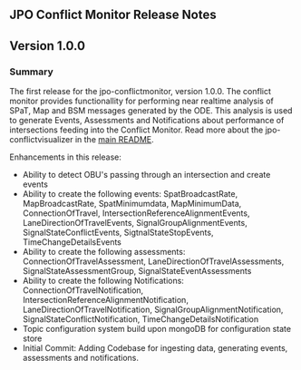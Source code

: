 ## JPO Conflict Monitor Release Notes

## Version 1.0.0

### **Summary**

The first release for the jpo-conflictmonitor, version 1.0.0. The conflict monitor provides functionallity for performing near realtime analysis of SPaT, Map and BSM messages generated by the ODE. This analysis is used to generate Events, Assessments and Notifications about performance of intersections feeding into the Conflict Monitor.  Read more about the jpo-conflictvisualizer in the [main README](../README.md).

Enhancements in this release:

- Ability to detect OBU's passing through an intersection and create events
- Ability to create the following events: SpatBroadcastRate, MapBroadcastRate, SpatMinimumdata, MapMinimumData, ConnectionOfTravel, IntersectionReferenceAlignmentEvents, LaneDirectionOfTravelEvents, SignalGroupAlignmentEvents, SignalStateConflictEvents, SigtnalStateStopEvents, TimeChangeDetailsEvents
- Ability to create the following assessments: ConnectionOfTravelAssessment, LaneDirectionOfTravelAssessments, SignalStateAssessmentGroup, SignalStateEventAssessments
- Ability to create the following Notifications: ConnectionOfTravelNotification, IntersectionReferenceAlignmentNotification, LaneDirectionOfTravelNotification, SignalGroupAlignmentNotification, SignalStateConflictNotification, TimeChangeDetailsNotification
- Topic configuration system build upon mongoDB for configuration state store
- Initial Commit: Adding Codebase for ingesting data, generating events, assessments and notifications.
